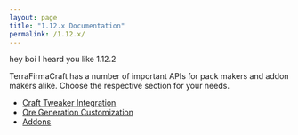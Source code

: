 ```yaml
---
layout: page
title: "1.12.x Documentation"
permalink: /1.12.x/
---
```



hey boi I heard you like 1.12.2

TerraFirmaCraft has a number of important APIs for pack makers and addon makers alike. Choose the respective section for your needs.

- [Craft Tweaker Integration](/Documentation/1.12.x/crafttweaker/)
- [Ore Generation Customization](/Documentation/1.12.x/oregen/)
- [Addons](/Documentation/1.12.x/addons/)
